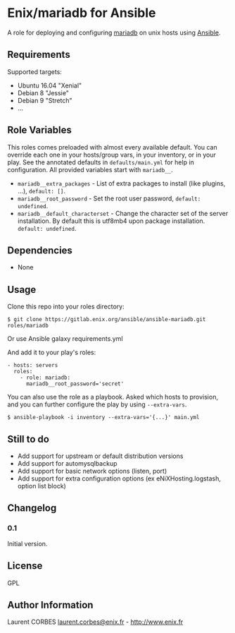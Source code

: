 Enix/mariadb for Ansible
=================

A role for deploying and configuring [mariadb](http://mariadb.org) on unix hosts using [Ansible](http://www.ansible.com/).


Requirements
------------

Supported targets:

- Ubuntu 16.04 "Xenial"
- Debian 8 "Jessie"
- Debian 9 "Stretch"
- ...


Role Variables
--------------

This roles comes preloaded with almost every available default. You can override each one in your hosts/group vars, in your inventory, or in your play. See the annotated defaults in `defaults/main.yml` for help in configuration. All provided variables start with `mariadb__`.

- `mariadb__extra_packages` - List of extra packages to install (like plugins, ...), `default: []`.
- `mariadb__root_password` - Set the root user password, `default: undefined`.
- `mariadb__default_characterset` - Change the character set of the server installation. By default this is utf8mb4 upon package installation. `default: undefined`.

Dependencies
------------

- None

Usage
-----

Clone this repo into your roles directory:

    $ git clone https://gitlab.enix.org/ansible/ansible-mariadb.git roles/mariadb

Or use Ansible galaxy requirements.yml

And add it to your play's roles:

    - hosts: servers
      roles:
        - role: mariadb:
          mariadb__root_password='secret'


You can also use the role as a playbook. Asked which hosts to provision, and you can further configure the play by using `--extra-vars`.

    $ ansible-playbook -i inventory --extra-vars='{...}' main.yml


Still to do
-----------

- Add support for upstream or default distribution versions
- Add support for automysqlbackup
- Add support for basic network options (listen, port)
- Add support for extra configuration options (ex eNiXHosting.logstash, option list block)

Changelog
---------

### 0.1

Initial version.

License
-------

GPL

Author Information
------------------

Laurent CORBES <laurent.corbes@enix.fr> - http://www.enix.fr
